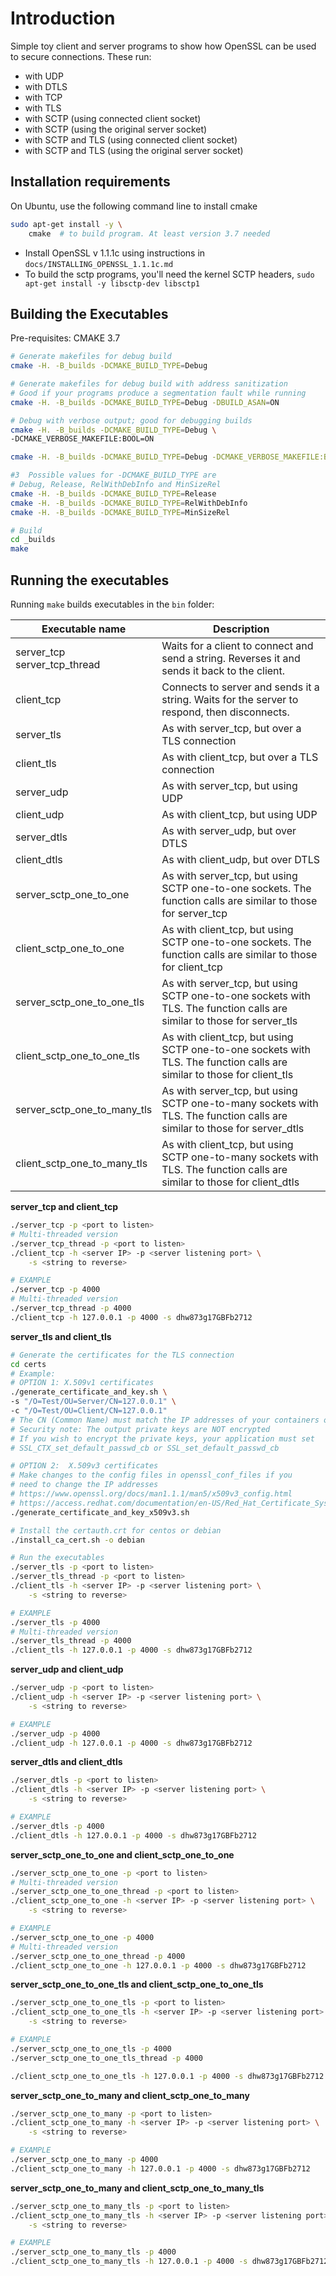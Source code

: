 # Introduction

Simple toy client and server programs to show how OpenSSL can be used to secure connections. These run:
-   with UDP
-   with DTLS
-   with TCP
-   with TLS
-   with SCTP (using connected client socket)
-   with SCTP (using the original server socket)
-   with SCTP and TLS (using connected client socket)
-   with SCTP and TLS (using the original server socket)

## Installation requirements

On Ubuntu, use the following command line to install cmake
~~~bash
sudo apt-get install -y \
    cmake  # to build program. At least version 3.7 needed
~~~

-   Install OpenSSL v 1.1.1c using instructions in `docs/INSTALLING_OPENSSL_1.1.1c.md`
-   To build the sctp programs, you'll need the kernel SCTP headers, `sudo apt-get install -y libsctp-dev libsctp1`

## Building the Executables

Pre-requisites: CMAKE 3.7

~~~bash
# Generate makefiles for debug build
cmake -H. -B_builds -DCMAKE_BUILD_TYPE=Debug

# Generate makefiles for debug build with address sanitization
# Good if your programs produce a segmentation fault while running
cmake -H. -B_builds -DCMAKE_BUILD_TYPE=Debug -DBUILD_ASAN=ON

# Debug with verbose output; good for debugging builds
cmake -H. -B_builds -DCMAKE_BUILD_TYPE=Debug \
-DCMAKE_VERBOSE_MAKEFILE:BOOL=ON

cmake -H. -B_builds -DCMAKE_BUILD_TYPE=Debug -DCMAKE_VERBOSE_MAKEFILE:BOOL=ON -DBUILD_ASAN=ON

#3  Possible values for -DCMAKE_BUILD_TYPE are
# Debug, Release, RelWithDebInfo and MinSizeRel
cmake -H. -B_builds -DCMAKE_BUILD_TYPE=Release
cmake -H. -B_builds -DCMAKE_BUILD_TYPE=RelWithDebInfo
cmake -H. -B_builds -DCMAKE_BUILD_TYPE=MinSizeRel

# Build
cd _builds
make
~~~

## Running the executables

Running `make` builds executables in the `bin` folder:

| Executable name | Description |
|---|---|
| server_tcp<br>server_tcp_thread  | Waits for a client to connect and send a string. Reverses it and sends it back to the client. |
| client_tcp  | Connects to server and sends it a string. Waits for the server to respond, then disconnects.  |
| server_tls  | As with server_tcp, but over a TLS connection  |
| client_tls  | As with client_tcp, but over a TLS connection  |
| server_udp  | As with server_tcp, but using UDP  |
| client_udp  | As with client_tcp, but using UDP  |
| server_dtls  | As with server_udp, but over DTLS |
| client_dtls  | As with client_udp, but over DTLS  |
| server_sctp_one_to_one  | As with server_tcp, but using SCTP one-to-one sockets. The function calls are similar to those for server_tcp  |
| client_sctp_one_to_one  | As with client_tcp, but using SCTP one-to-one sockets. The function calls are similar to those for client_tcp  |
| server_sctp_one_to_one_tls  | As with server_tcp, but using SCTP one-to-one sockets with TLS. The function calls are similar to those for server_tls  |
| client_sctp_one_to_one_tls  | As with client_tcp, but using SCTP one-to-one sockets with TLS. The function calls are similar to those for client_tls  |
| server_sctp_one_to_many_tls  | As with server_tcp, but using SCTP one-to-many sockets with TLS. The function calls are similar to those for server_dtls  |
| client_sctp_one_to_many_tls  | As with client_tcp, but using SCTP one-to-many sockets with TLS. The function calls are similar to those for client_dtls |


**server_tcp and client_tcp**

~~~bash
./server_tcp -p <port to listen>
# Multi-threaded version
./server_tcp_thread -p <port to listen>
./client_tcp -h <server IP> -p <server listening port> \
    -s <string to reverse>

# EXAMPLE
./server_tcp -p 4000
# Multi-threaded version
./server_tcp_thread -p 4000
./client_tcp -h 127.0.0.1 -p 4000 -s dhw873g17GBFb2712
~~~

**server_tls and client_tls**

~~~bash
# Generate the certificates for the TLS connection
cd certs
# Example:
# OPTION 1: X.509v1 certificates
./generate_certificate_and_key.sh \
-s "/O=Test/OU=Server/CN=127.0.0.1" \
-c "/O=Test/OU=Client/CN=127.0.0.1"
# The CN (Common Name) must match the IP addresses of your containers or hosts
# Security note: The output private keys are NOT encrypted
# If you wish to encrypt the private keys, your application must set
# SSL_CTX_set_default_passwd_cb or SSL_set_default_passwd_cb

# OPTION 2:  X.509v3 certificates
# Make changes to the config files in openssl_conf_files if you
# need to change the IP addresses
# https://www.openssl.org/docs/man1.1.1/man5/x509v3_config.html
# https://access.redhat.com/documentation/en-US/Red_Hat_Certificate_System/8.0/html/Admin_Guide/Standard_X.509_v3_Certificate_Extensions.html
./generate_certificate_and_key_x509v3.sh

# Install the certauth.crt for centos or debian
./install_ca_cert.sh -o debian

# Run the executables
./server_tls -p <port to listen>
./server_tls_thread -p <port to listen>
./client_tls -h <server IP> -p <server listening port> \
    -s <string to reverse>

# EXAMPLE
./server_tls -p 4000
# Multi-threaded version
./server_tls_thread -p 4000
./client_tls -h 127.0.0.1 -p 4000 -s dhw873g17GBFb2712
~~~

**server_udp and client_udp**

~~~bash
./server_udp -p <port to listen>
./client_udp -h <server IP> -p <server listening port> \
    -s <string to reverse>

# EXAMPLE
./server_udp -p 4000
./client_udp -h 127.0.0.1 -p 4000 -s dhw873g17GBFb2712
~~~

**server_dtls and client_dtls**

~~~bash
./server_dtls -p <port to listen>
./client_dtls -h <server IP> -p <server listening port> \
    -s <string to reverse>

# EXAMPLE
./server_dtls -p 4000
./client_dtls -h 127.0.0.1 -p 4000 -s dhw873g17GBFb2712
~~~

**server_sctp_one_to_one and client_sctp_one_to_one**

~~~bash
./server_sctp_one_to_one -p <port to listen>
# Multi-threaded version
./server_sctp_one_to_one_thread -p <port to listen>
./client_sctp_one_to_one -h <server IP> -p <server listening port> \
    -s <string to reverse>

# EXAMPLE
./server_sctp_one_to_one -p 4000
# Multi-threaded version
./server_sctp_one_to_one_thread -p 4000
./client_sctp_one_to_one -h 127.0.0.1 -p 4000 -s dhw873g17GBFb2712
~~~

**server_sctp_one_to_one_tls and client_sctp_one_to_one_tls**

~~~bash
./server_sctp_one_to_one_tls -p <port to listen>
./client_sctp_one_to_one_tls -h <server IP> -p <server listening port> \
    -s <string to reverse>

# EXAMPLE
./server_sctp_one_to_one_tls -p 4000
./server_sctp_one_to_one_tls_thread -p 4000

./client_sctp_one_to_one_tls -h 127.0.0.1 -p 4000 -s dhw873g17GBFb2712
~~~

**server_sctp_one_to_many and client_sctp_one_to_many**

~~~bash
./server_sctp_one_to_many -p <port to listen>
./client_sctp_one_to_many -h <server IP> -p <server listening port> \
    -s <string to reverse>

# EXAMPLE
./server_sctp_one_to_many -p 4000
./client_sctp_one_to_many -h 127.0.0.1 -p 4000 -s dhw873g17GBFb2712
~~~

**server_sctp_one_to_many and client_sctp_one_to_many_tls**

~~~bash
./server_sctp_one_to_many_tls -p <port to listen>
./client_sctp_one_to_many_tls -h <server IP> -p <server listening port> \
    -s <string to reverse>

# EXAMPLE
./server_sctp_one_to_many_tls -p 4000
./client_sctp_one_to_many_tls -h 127.0.0.1 -p 4000 -s dhw873g17GBFb2712
~~~
